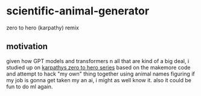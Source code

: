 # scientific-animal-generator
zero to hero (karpathy) remix

## motivation 

given how GPT models and transformers n all that are kind of a big deal, i studied up on [karpathys zero to hero series](https://karpathy.ai/zero-to-hero.html) based on the makemore code and attempt to hack "my own" thing together using animal names figuring if my job is gonna get taken my an ai, i might as well know it. also it could be fun to do ml again. 
